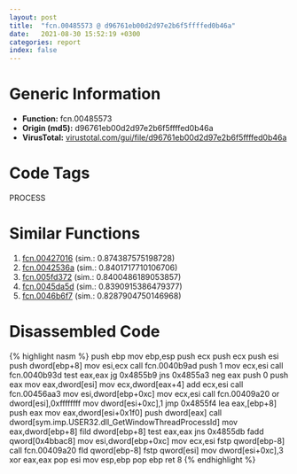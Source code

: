 ```yaml
---
layout: post
title:  "fcn.00485573 @ d96761eb00d2d97e2b6f5ffffed0b46a"
date:   2021-08-30 15:52:19 +0300
categories: report
index: false
---
```


# Generic Information
- **Function:** fcn.00485573
- **Origin (md5):** d96761eb00d2d97e2b6f5ffffed0b46a
- **VirusTotal:** [virustotal.com/gui/file/d96761eb00d2d97e2b6f5ffffed0b46a][virustotal_ref]

# Code Tags
<span class="tag" id="PROCESS">PROCESS</span>


# Similar Functions

1. [fcn.00427016][similar_1_ref] (sim.: 0.874387575198728)
2. [fcn.0042536a][similar_2_ref] (sim.: 0.8401717710106706)
3. [fcn.005fd372][similar_3_ref] (sim.: 0.8400486189053857)
4. [fcn.0045da5d][similar_4_ref] (sim.: 0.8390915386479377)
5. [fcn.0046b6f7][similar_5_ref] (sim.: 0.8287904750146968)


# Disassembled Code

{% highlight nasm %}
push ebp
mov ebp,esp
push ecx
push ecx
push esi
push dword[ebp+8]
mov esi,ecx
call fcn.0040b9ad
push 1
mov ecx,esi
call fcn.0040b93d
test eax,eax
jg 0x4855b9
jns 0x4855a3
neg eax
push 0
push eax
mov eax,dword[esi]
mov ecx,dword[eax+4]
add ecx,esi
call fcn.00456aa3
mov esi,dword[ebp+0xc]
mov ecx,esi
call fcn.00409a20
or dword[esi],0xffffffff
mov dword[esi+0xc],1
jmp 0x4855f4
lea eax,[ebp+8]
push eax
mov eax,dword[esi+0x1f0]
push dword[eax]
call dword[sym.imp.USER32.dll_GetWindowThreadProcessId]
mov eax,dword[ebp+8]
fild dword[ebp+8]
test eax,eax
jns 0x4855db
fadd qword[0x4bbac8]
mov esi,dword[ebp+0xc]
mov ecx,esi
fstp qword[ebp-8]
call fcn.00409a20
fld qword[ebp-8]
fstp qword[esi]
mov dword[esi+0xc],3
xor eax,eax
pop esi
mov esp,ebp
pop ebp
ret 8
{% endhighlight %}


[similar_1_ref]: /report/fcn.00427016@ba5ec83721de3ca10b3c9583f3b2c6a1
[similar_2_ref]: /report/fcn.0042536a@7b00dd8f2abf54a73bfb09681334ff78
[similar_3_ref]: /report/fcn.005fd372@52d540e8e13e0f0bbb8946b2363a382d
[similar_4_ref]: /report/fcn.0045da5d@d96761eb00d2d97e2b6f5ffffed0b46a
[similar_5_ref]: /report/fcn.0046b6f7@27ac6b5c7fa1ad11790cdc733c25a701
[virustotal_ref]: https://www.virustotal.com/gui/file/d96761eb00d2d97e2b6f5ffffed0b46a